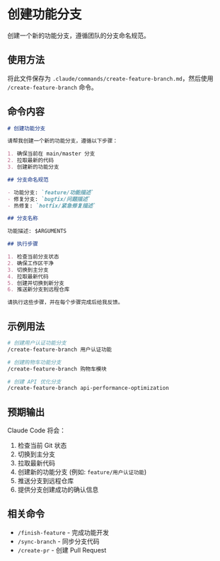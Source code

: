 # 创建功能分支

创建一个新的功能分支，遵循团队的分支命名规范。

## 使用方法

将此文件保存为 `.claude/commands/create-feature-branch.md`，然后使用 `/create-feature-branch` 命令。

## 命令内容

```markdown
# 创建功能分支

请帮我创建一个新的功能分支，遵循以下步骤：

1. 确保当前在 main/master 分支
2. 拉取最新的代码
3. 创建新的功能分支

## 分支命名规范

- 功能分支: `feature/功能描述`
- 修复分支: `bugfix/问题描述`
- 热修复: `hotfix/紧急修复描述`

## 分支名称

功能描述: $ARGUMENTS

## 执行步骤

1. 检查当前分支状态
2. 确保工作区干净
3. 切换到主分支
4. 拉取最新代码
5. 创建并切换到新分支
6. 推送新分支到远程仓库

请执行这些步骤，并在每个步骤完成后给我反馈。
```

## 示例用法

```bash
# 创建用户认证功能分支
/create-feature-branch 用户认证功能

# 创建购物车功能分支
/create-feature-branch 购物车模块

# 创建 API 优化分支
/create-feature-branch api-performance-optimization
```

## 预期输出

Claude Code 将会：

1. 检查当前 Git 状态
2. 切换到主分支
3. 拉取最新代码
4. 创建新的功能分支 (例如: `feature/用户认证功能`)
5. 推送分支到远程仓库
6. 提供分支创建成功的确认信息

## 相关命令

- `/finish-feature` - 完成功能开发
- `/sync-branch` - 同步分支代码
- `/create-pr` - 创建 Pull Request